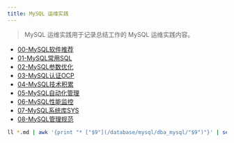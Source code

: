 ```yaml
---
title: MySQL 运维实践
---
```


> MySQL 运维实践用于记录总结工作的 MySQL 运维实践内容。

* [00-MySQL软件推荐](/database/mysql/dba_mysql/00-MySQL软件推荐.html)
* [01-MySQL常用SQL](/database/mysql/dba_mysql/01-MySQL常用SQL.html)
* [02-MySQL参数优化](/database/mysql/dba_mysql/02-MySQL参数优化.html)
* [03-MySQL认证OCP](/database/mysql/dba_mysql/03-MySQL认证OCP.html)
* [04-MySQL技术积累](/database/mysql/dba_mysql/04-MySQL技术积累.html)
* [05-MySQL自动化管理](/database/mysql/dba_mysql/05-MySQL自动化管理.html)
* [06-MySQL性能监控](/database/mysql/dba_mysql/06-MySQL性能监控.html)
* [07-MySQL系统库SYS](/database/mysql/dba_mysql/07-MySQL系统库SYS.html)
* [08-MySQL管理规范](/database/mysql/dba_mysql/08-MySQL管理规范.html)



```bash
ll *.md | awk '{print "* ["$9"](/database/mysql/dba_mysql/"$9")"}' | sed 's/.md//'|sed 's/.md/.html/g'
```
